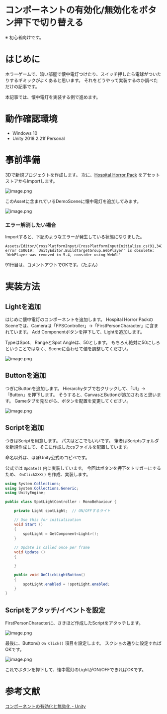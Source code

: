 # コンポーネントの有効化/無効化をボタン押下で切り替える

※ 初心者向けです。

# はじめに

ホラーゲームで、暗い部屋で懐中電灯つけたり、スイッチ押したら電球がついたりするギミックがよくあると思います。
それをどうやって実装するのか調べただけの記事です。

本記事では、懐中電灯を実装する例で進めます。

# 動作確認環境

- Windows 10
- Unity 2018.2.21f Personal

# 事前準備

3Dで新規プロジェクトを作成します。
次に、[Hospital Horror Pack](https://assetstore.unity.com/packages/3d/environments/hospital-horror-pack-44045) をアセットストアからImportします。

![image.png](https://qiita-image-store.s3.ap-northeast-1.amazonaws.com/0/233011/024a2bf8-8023-9dbd-6b3b-635dfdd2aead.png)

このAssetに含まれているDemoSceneに懐中電灯を追加してみます。

![image.png](https://qiita-image-store.s3.ap-northeast-1.amazonaws.com/0/233011/914e601f-74a4-454f-48b8-c62b5df7d06b.png)

### エラー解消したい場合

Importすると、下記のようなエラーが発生している状態になりました。

```
Assets/Editor/CrossPlatformInput/CrossPlatformInputInitialize.cs(91,34): error CS0619: `UnityEditor.BuildTargetGroup.WebPlayer' is obsolete: `WebPlayer was removed in 5.4, consider using WebGL'
```

91行目は、コメントアウトでOKです。（たぶん）

# 実装方法


## Lightを追加

はじめに懐中電灯のコンポーネントを追加します。
Hospital Horror PackのSceneでは、Cameraは「FPSController」→「FirstPersonCharacter」に含まれています。
Add Componentボタンを押下して、Lightを追加します。

TypeはSpot、
RangeとSpot Angleは、50とします。
もちろん絶対に50にしろということではなく、Sceneに合わせて値を調整してください。

![image.png](https://qiita-image-store.s3.ap-northeast-1.amazonaws.com/0/233011/a799e52b-344c-bcec-3405-cd073e757b50.png)

## Buttonを追加

つぎにButtonを追加します。
Hierarchyタブで右クリックして、「UI」→「Button」を押下します。
そうすると、CanvasとButtonが追加されると思います。
Gameタブを見ながら、ボタンを配置を変更してください。

![image.png](https://qiita-image-store.s3.ap-northeast-1.amazonaws.com/0/233011/b6798424-50a2-a3eb-70c4-fe430490f638.png)

## Scriptを追加

つきはScriptを用意します。
パスはどこでもいいです。
筆者はScriptsフォルダを新規作成して、そこに作成したcsファイルを配置しています。

命名以外は、ほぼUnity公式のコピペです。

公式では ```Update()``` 内に実装しています。
今回はボタンを押下をトリガーにするため、 ```OnClickXXX()``` を作成、実装します。

```csharp:SpotLightController.cs
using System.Collections;
using System.Collections.Generic;
using UnityEngine;

public class SpotLightController : MonoBehaviour {

    private Light spotLight;  // ON/OFFするライト

    // Use this for initialization
    void Start ()
    {
        spotLight = GetComponent<Light>();
    }
    
    // Update is called once per frame
    void Update ()
    {

    }

    public void OnClickLightButton()
    {
        spotLight.enabled = !spotLight.enabled;
    }
}
```

## Scriptをアタッチ/イベントを設定

FirstPersonCharacterに、さきほど作成したScriptをアタッチします。

![image.png](https://qiita-image-store.s3.ap-northeast-1.amazonaws.com/0/233011/1691714f-29de-6b00-b8fd-a4790ea068f6.png)

最後に、Buttonの ```On Click()``` 項目を設定します。
スクショの通りに設定すればOKです。

![image.png](https://qiita-image-store.s3.ap-northeast-1.amazonaws.com/0/233011/984ee858-e766-7bbb-f781-1aea700cae5b.png)

これでボタンを押下して、懐中電灯のLightがON/OFFできればOKです。

# 参考文献

[コンポーネントの有効化と無効化 - Unity](https://unity3d.com/jp/learn/tutorials/topics/scripting/enabling-and-disabling-components)

